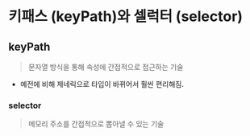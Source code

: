 # 키패스 (keyPath)와 셀럭터 (selector)
## keyPath
> 문자열 방식을 통해 속성에 간접적으로 접근하는 기술

- 예전에 비해 제네릭으로 타입이 바뀌어서 훨씬 편리해짐.
### selector
> 메모리 주소를 간접적으로 뽑아낼 수 있는 기술
